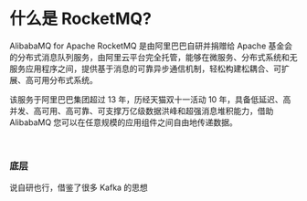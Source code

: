 # 什么是 RocketMQ?

AlibabaMQ for Apache RocketMQ 是由阿里巴巴自研并捐赠给 Apache 基金会的分布式消息队列服务，由阿里云平台完全托管，能够在微服务、分布式系统和无服务应用程序之间，提供基于消息的可靠异步通信机制，轻松构建松耦合、可扩展、高可用分布式系统。

该服务于阿里巴巴集团超过 13 年，历经天猫双十一活动 10 年，具备低延迟、高并发、高可用、高可靠、可支撑万亿级数据洪峰和超强消息堆积能力，借助 AlibabaMQ 您可以在任意规模的应用组件之间自由地传递数据。

&nbsp;

### 底层

说自研也行，借鉴了很多 Kafka 的思想

